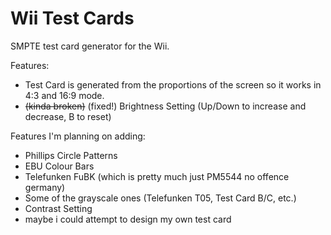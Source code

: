 # Wii Test Cards

SMPTE test card generator for the Wii. 

Features:
- Test Card is generated from the proportions of the screen so it works in 4:3 and 16:9 mode.
- ~~(kinda broken)~~ (fixed!) Brightness Setting (Up/Down to increase and decrease, B to reset)

Features I'm planning on adding:
- Phillips Circle Patterns
- EBU Colour Bars
- Telefunken FuBK (which is pretty much just PM5544 no offence germany)
- Some of the grayscale ones (Telefunken T05, Test Card B/C, etc.)
- Contrast Setting
- maybe i could attempt to design my own test card
